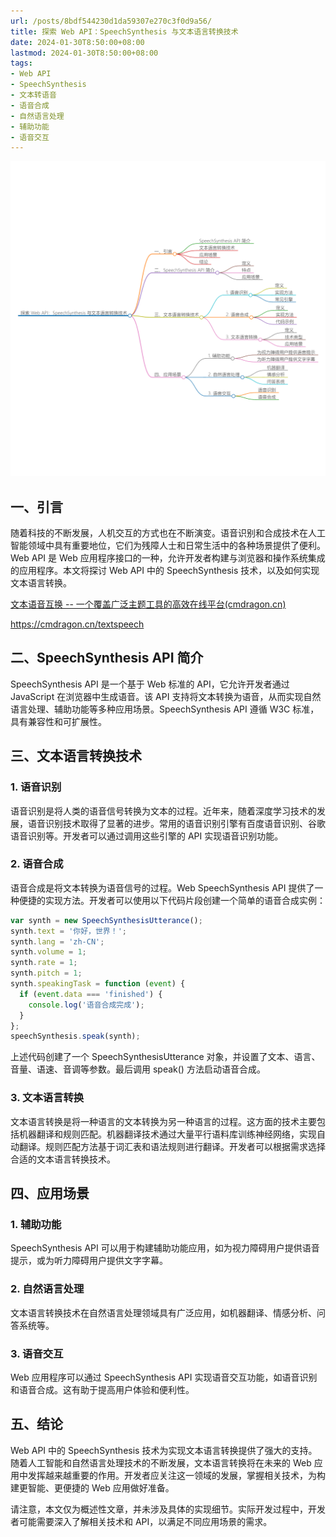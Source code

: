 ```yaml
---
url: /posts/8bdf544230d1da59307e270c3f0d9a56/
title: 探索 Web API：SpeechSynthesis 与文本语言转换技术
date: 2024-01-30T8:50:00+08:00
lastmod: 2024-01-30T8:50:00+08:00
tags:
- Web API
- SpeechSynthesis
- 文本转语音
- 语音合成
- 自然语言处理
- 辅助功能
- 语音交互
---
```



<img src="/images/2024_02_03 18_14_14.png" title="2024_02_03 18_14_14.png" alt="2024_02_03 18_14_14.png"/>



## 一、引言

随着科技的不断发展，人机交互的方式也在不断演变。语音识别和合成技术在人工智能领域中具有重要地位，它们为残障人士和日常生活中的各种场景提供了便利。Web API 是 Web 应用程序接口的一种，允许开发者构建与浏览器和操作系统集成的应用程序。本文将探讨 Web API 中的 SpeechSynthesis 技术，以及如何实现文本语言转换。

[文本语音互换 -- 一个覆盖广泛主题工具的高效在线平台(cmdragon.cn)](https://cmdragon.cn/textspeech)

https://cmdragon.cn/textspeech

## 二、SpeechSynthesis API 简介

SpeechSynthesis API 是一个基于 Web 标准的 API，它允许开发者通过 JavaScript 在浏览器中生成语音。该 API 支持将文本转换为语音，从而实现自然语言处理、辅助功能等多种应用场景。SpeechSynthesis API 遵循 W3C 标准，具有兼容性和可扩展性。

## 三、文本语言转换技术

### 1. 语音识别

语音识别是将人类的语音信号转换为文本的过程。近年来，随着深度学习技术的发展，语音识别技术取得了显著的进步。常用的语音识别引擎有百度语音识别、谷歌语音识别等。开发者可以通过调用这些引擎的 API 实现语音识别功能。

### 2. 语音合成

语音合成是将文本转换为语音信号的过程。Web SpeechSynthesis API 提供了一种便捷的实现方法。开发者可以使用以下代码片段创建一个简单的语音合成实例：

```javascript
var synth = new SpeechSynthesisUtterance();
synth.text = '你好，世界！';
synth.lang = 'zh-CN';
synth.volume = 1;
synth.rate = 1;
synth.pitch = 1;
synth.speakingTask = function (event) {
  if (event.data === 'finished') {
    console.log('语音合成完成');
  }
};
speechSynthesis.speak(synth);
```

上述代码创建了一个 SpeechSynthesisUtterance 对象，并设置了文本、语言、音量、语速、音调等参数。最后调用 speak() 方法启动语音合成。

### 3. 文本语言转换

文本语言转换是将一种语言的文本转换为另一种语言的过程。这方面的技术主要包括机器翻译和规则匹配。机器翻译技术通过大量平行语料库训练神经网络，实现自动翻译。规则匹配方法基于词汇表和语法规则进行翻译。开发者可以根据需求选择合适的文本语言转换技术。

## 四、应用场景

### 1. 辅助功能

SpeechSynthesis API 可以用于构建辅助功能应用，如为视力障碍用户提供语音提示，或为听力障碍用户提供文字字幕。

### 2. 自然语言处理

文本语言转换技术在自然语言处理领域具有广泛应用，如机器翻译、情感分析、问答系统等。

### 3. 语音交互

Web 应用程序可以通过 SpeechSynthesis API 实现语音交互功能，如语音识别和语音合成。这有助于提高用户体验和便利性。

## 五、结论

Web API 中的 SpeechSynthesis 技术为实现文本语言转换提供了强大的支持。随着人工智能和自然语言处理技术的不断发展，文本语言转换将在未来的 Web 应用中发挥越来越重要的作用。开发者应关注这一领域的发展，掌握相关技术，为构建更智能、更便捷的 Web 应用做好准备。

请注意，本文仅为概述性文章，并未涉及具体的实现细节。实际开发过程中，开发者可能需要深入了解相关技术和 API，以满足不同应用场景的需求。